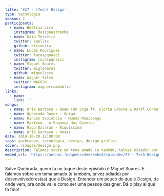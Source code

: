 ```yaml
---
title: '#27 - [Tech] Design'
type: tecnologia
season: 2
participants:
  - name: Beatriz Lira
    instagram: designestranha
  - name: Kaio Teixeira
    twitter: kaelltx
    github: kteixeira 
  - name: Lucas Rodrigues
    twitter: lucaspqnasci
    instagram: lucaspqnasci
  - name: Miguel Soares
    twitter: miglsoares
    github: miguelssrs
  - name: Wagner Silva
    twitter: WAGUlN
    instagram: wagnercomdablio
links:
  - name: 
    link: ''
songs:
  - name: Drik Barbosa - Quem Tem Joga ft. Gloria Groove & Karol Conka
  - name: Quebrada Queer - Guigo
  - name: Rincon Sapiência - Mundo Manicongo
  - name: Parteum - A Bagunça das Gavetas
  - name: Rico Dalasam - Riquíssima
  - name: Drik Barbosa - Rosas
date: 2019-10-28 12:00:00
tags: quebradev, tecnologia, design, design gráfico
cover: /images/design.png
description: Falamos sobre um tema amado (e também, talvez odiado) por desenvolvedores(as) que é Design. Entender um pouco do que é Design, de onde vem, pra onde vai e como ser uma pessoa designer. Dá o play aí que tá fino!
embed_url: 'https://anchor.fm/quebradev/embed/episodes/27---Tech-Design-eclvcb'
---
```


Salve Quebrada, quem tá no toque deste episódio é Miguel Soares.
E falamos sobre um tema amado (e também, talvez odiado) por desenvolvedores(as) que é Design. Entender um pouco do que é Design, de onde vem, pra onde vai e como ser uma pessoa designer.
Dá o play aí que tá fino!
